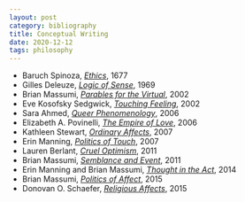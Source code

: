 ```yaml
---
layout: post
category: bibliography
title: Conceptual Writing
date: 2020-12-12
tags: philosophy
---
```


* Baruch Spinoza, [*Ethics*](https://en.wikipedia.org/wiki/Ethics_(Spinoza_book)), 1677
* Gilles Deleuze, [*Logic of Sense*](https://en.wikipedia.org/wiki/The_Logic_of_Sense), 1969
* Brian Massumi, [*Parables for the Virtual*](https://www.dukeupress.edu/parables-for-the-virtual-twentieth-anniversary-edition), 2002
* Eve Kosofsky Sedgwick, [*Touching Feeling*](https://www.dukeupress.edu/touching-feeling), 2002
* Sara Ahmed, [*Queer Phenomenology*](https://www.dukeupress.edu/queer-phenomenology), 2006
* Elizabeth A. Povinelli, [*The Empire of Love*](https://www.dukeupress.edu/the-empire-of-love), 2006
* Kathleen Stewart, [*Ordinary Affects*](https://www.dukeupress.edu/ordinary-affects), 2007
* Erin Manning, [*Politics of Touch*](https://www.upress.umn.edu/book-division/books/politics-of-touch), 2007
* Lauren Berlant, [*Cruel Optimism*](https://www.dukeupress.edu/cruel-optimism), 2011
* Brian Massumi, [*Semblance and Event*](https://mitpress.mit.edu/9780262525367/semblance-and-event/), 2011
* Erin Manning and Brian Massumi, [*Thought in the Act*](https://www.upress.umn.edu/book-division/books/thought-in-the-act), 2014
* Brian Massumi, [*Politics of Affect*](https://www.wiley.com/en-ca/Politics+of+Affect-p-9780745689821), 2015
* Donovan O. Schaefer, [*Religious Affects*](https://www.dukeupress.edu/religious-affects), 2015
